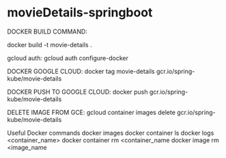 # movieDetails-springboot

DOCKER BUILD COMMAND:

docker build -t movie-details .

gcloud auth: gcloud auth configure-docker

DOCKER GOOGLE CLOUD: docker tag movie-details gcr.io/spring-kube/movie-details

DOCKER PUSH TO GOOGLE CLOUD: docker push gcr.io/spring-kube/movie-details

DELETE IMAGE FROM GCE: gcloud container images delete gcr.io/spring-kube/movie-details

Useful Docker commands docker images docker container ls docker logs <container_name> docker container rm <container_name docker image rm <image_name
